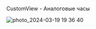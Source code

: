 CustomView - Аналоговые часы

![photo_2024-03-19 19 36 40](https://github.com/Vladisman/CustomClock/assets/72147565/6e6e1fed-b801-44cb-b59e-ab4e2cab54e7)
